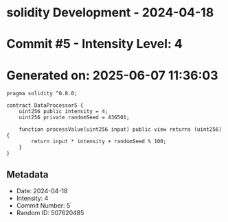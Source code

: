 ﻿# solidity Development - 2024-04-18
# Commit #5 - Intensity Level: 4
# Generated on: 2025-06-07 11:36:03
```solidity
pragma solidity ^0.8.0;

contract DataProcessor5 {
    uint256 public intensity = 4;
    uint256 private randomSeed = 436501;

    function processValue(uint256 input) public view returns (uint256) {
        return input * intensity + randomSeed % 100;
    }
}
```
## Metadata
- Date: 2024-04-18
- Intensity: 4
- Commit Number: 5
- Random ID: 507620485
